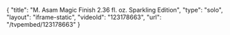 {
    "title": "M. Asam Magic Finish 2.36 fl. oz.  Sparkling Edition",
    "type": "solo",
    "layout": "iframe-static",
    "videoId": "123178663",
    "url": "\/tvpembed\/123178663"
}